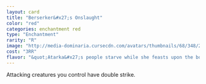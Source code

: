 ```yaml
---
layout: card
title: "Berserker&#x27;s Onslaught"
color: "red"
categories: enchantment red
type: "Enchantment"
rarity: "R"
image: "http://media-dominaria.cursecdn.com/avatars/thumbnails/68/348/200/283/635618435912630383.png"
cost: "3RR"
flavor: "&quot;Atarka&#x27;s people starve while she feasts upon the bounty of their hunts. They must conquer even more lands just for the sake of their own subsistence.&quot; - Arel, Unseen Whisperer"
---
```


Attacking creatures you control have double strike.
